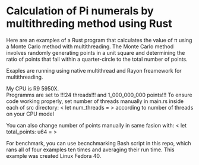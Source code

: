 # Calculation of Pi numerals by multithreding method using Rust

Here are an examples of a Rust program that calculates the value of π using a Monte Carlo method with multithreading. The Monte Carlo method involves randomly generating points in a unit square and determining the ratio of points that fall within a quarter-circle to the total number of points. 

Exaples are running using native multithread and Rayon freamework for multithreading.

My CPU is R9 5950X. \
Programms are set to !!!24 threads!!! and 1_000_000_000 points!!!
To ensure code working properly, set number of threads manually in main.rs inside each of src directory: < let num_threads = >
according to number of threads on your CPU model

You can also change number of points manually in same fasion with: < let total_points: u64 = > 

For benchmark, you can use becnchmarking Bash script in this repo, which rans all of four examples ten times and averaging their run time.
This example was created Linux Fedora 40.
